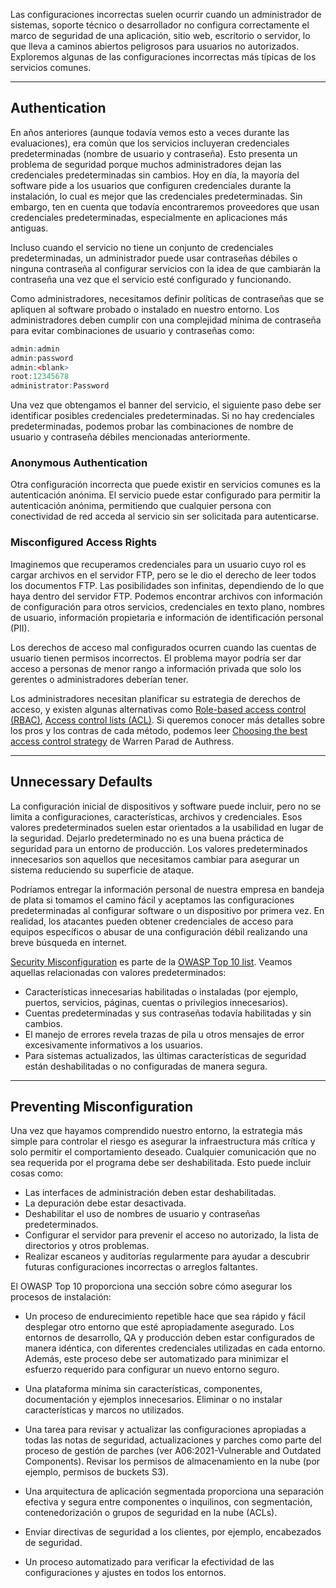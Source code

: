 Las configuraciones incorrectas suelen ocurrir cuando un administrador de sistemas, soporte técnico o desarrollador no configura correctamente el marco de seguridad de una aplicación, sitio web, escritorio o servidor, lo que lleva a caminos abiertos peligrosos para usuarios no autorizados. Exploremos algunas de las configuraciones incorrectas más típicas de los servicios comunes.

---

## Authentication

En años anteriores (aunque todavía vemos esto a veces durante las evaluaciones), era común que los servicios incluyeran credenciales predeterminadas (nombre de usuario y contraseña). Esto presenta un problema de seguridad porque muchos administradores dejan las credenciales predeterminadas sin cambios. Hoy en día, la mayoría del software pide a los usuarios que configuren credenciales durante la instalación, lo cual es mejor que las credenciales predeterminadas. Sin embargo, ten en cuenta que todavía encontraremos proveedores que usan credenciales predeterminadas, especialmente en aplicaciones más antiguas.

Incluso cuando el servicio no tiene un conjunto de credenciales predeterminadas, un administrador puede usar contraseñas débiles o ninguna contraseña al configurar servicios con la idea de que cambiarán la contraseña una vez que el servicio esté configurado y funcionando.

Como administradores, necesitamos definir políticas de contraseñas que se apliquen al software probado o instalado en nuestro entorno. Los administradores deben cumplir con una complejidad mínima de contraseña para evitar combinaciones de usuario y contraseñas como:

```r
admin:admin
admin:password
admin:<blank>
root:12345678
administrator:Password
```

Una vez que obtengamos el banner del servicio, el siguiente paso debe ser identificar posibles credenciales predeterminadas. Si no hay credenciales predeterminadas, podemos probar las combinaciones de nombre de usuario y contraseña débiles mencionadas anteriormente.

### Anonymous Authentication

Otra configuración incorrecta que puede existir en servicios comunes es la autenticación anónima. El servicio puede estar configurado para permitir la autenticación anónima, permitiendo que cualquier persona con conectividad de red acceda al servicio sin ser solicitada para autenticarse.

### Misconfigured Access Rights

Imaginemos que recuperamos credenciales para un usuario cuyo rol es cargar archivos en el servidor FTP, pero se le dio el derecho de leer todos los documentos FTP. Las posibilidades son infinitas, dependiendo de lo que haya dentro del servidor FTP. Podemos encontrar archivos con información de configuración para otros servicios, credenciales en texto plano, nombres de usuario, información propietaria e información de identificación personal (PII).

Los derechos de acceso mal configurados ocurren cuando las cuentas de usuario tienen permisos incorrectos. El problema mayor podría ser dar acceso a personas de menor rango a información privada que solo los gerentes o administradores deberían tener.

Los administradores necesitan planificar su estrategia de derechos de acceso, y existen algunas alternativas como [Role-based access control (RBAC)](https://en.wikipedia.org/wiki/Role-based_access_control), [Access control lists (ACL)](https://en.wikipedia.org/wiki/Access-control_list). Si queremos conocer más detalles sobre los pros y los contras de cada método, podemos leer [Choosing the best access control strategy](https://authress.io/knowledge-base/role-based-access-control-rbac) de Warren Parad de Authress.

---

## Unnecessary Defaults

La configuración inicial de dispositivos y software puede incluir, pero no se limita a configuraciones, características, archivos y credenciales. Esos valores predeterminados suelen estar orientados a la usabilidad en lugar de la seguridad. Dejarlo predeterminado no es una buena práctica de seguridad para un entorno de producción. Los valores predeterminados innecesarios son aquellos que necesitamos cambiar para asegurar un sistema reduciendo su superficie de ataque.

Podríamos entregar la información personal de nuestra empresa en bandeja de plata si tomamos el camino fácil y aceptamos las configuraciones predeterminadas al configurar software o un dispositivo por primera vez. En realidad, los atacantes pueden obtener credenciales de acceso para equipos específicos o abusar de una configuración débil realizando una breve búsqueda en internet.

[Security Misconfiguration](https://owasp.org/Top10/A05_2021-Security_Misconfiguration/) es parte de la [OWASP Top 10 list](https://owasp.org/Top10/). Veamos aquellas relacionadas con valores predeterminados:

- Características innecesarias habilitadas o instaladas (por ejemplo, puertos, servicios, páginas, cuentas o privilegios innecesarios).
- Cuentas predeterminadas y sus contraseñas todavía habilitadas y sin cambios.
- El manejo de errores revela trazas de pila u otros mensajes de error excesivamente informativos a los usuarios.
- Para sistemas actualizados, las últimas características de seguridad están deshabilitadas o no configuradas de manera segura.

---

## Preventing Misconfiguration

Una vez que hayamos comprendido nuestro entorno, la estrategia más simple para controlar el riesgo es asegurar la infraestructura más crítica y solo permitir el comportamiento deseado. Cualquier comunicación que no sea requerida por el programa debe ser deshabilitada. Esto puede incluir cosas como:

- Las interfaces de administración deben estar deshabilitadas.
- La depuración debe estar desactivada.
- Deshabilitar el uso de nombres de usuario y contraseñas predeterminados.
- Configurar el servidor para prevenir el acceso no autorizado, la lista de directorios y otros problemas.
- Realizar escaneos y auditorías regularmente para ayudar a descubrir futuras configuraciones incorrectas o arreglos faltantes.

El OWASP Top 10 proporciona una sección sobre cómo asegurar los procesos de instalación:

- Un proceso de endurecimiento repetible hace que sea rápido y fácil desplegar otro entorno que esté apropiadamente asegurado. Los entornos de desarrollo, QA y producción deben estar configurados de manera idéntica, con diferentes credenciales utilizadas en cada entorno. Además, este proceso debe ser automatizado para minimizar el esfuerzo requerido para configurar un nuevo entorno seguro.

- Una plataforma mínima sin características, componentes, documentación y ejemplos innecesarios. Eliminar o no instalar características y marcos no utilizados.

- Una tarea para revisar y actualizar las configuraciones apropiadas a todas las notas de seguridad, actualizaciones y parches como parte del proceso de gestión de parches (ver A06:2021-Vulnerable and Outdated Components). Revisar los permisos de almacenamiento en la nube (por ejemplo, permisos de buckets S3).

- Una arquitectura de aplicación segmentada proporciona una separación efectiva y segura entre componentes o inquilinos, con segmentación, contenedorización o grupos de seguridad en la nube (ACLs).

- Enviar directivas de seguridad a los clientes, por ejemplo, encabezados de seguridad.

- Un proceso automatizado para verificar la efectividad de las configuraciones y ajustes en todos los entornos.
